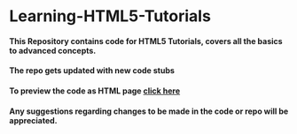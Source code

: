 # Learning-HTML5-Tutorials

#### This Repository contains code for HTML5 Tutorials, covers all the basics to advanced concepts.
#### The repo gets updated with new code stubs

#### To preview the code as HTML page <a href="http://htmlpreview.github.io/?https://github.com/shalinc/Learning-HTML5-Tutorials/blob/master/index.html">click here</a> 

#### Any suggestions regarding changes to be made in the code or repo will be appreciated.
